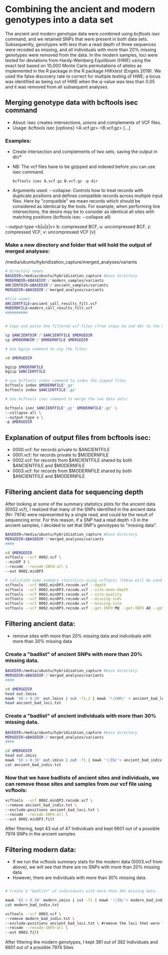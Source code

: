 # Combining the ancient and modern genotypes into a data set

The ancient and modern genotype data were combined using *bcftools isec* command, and we retained SNPs that were present in both data sets. 
Subsequently, genotypes with less than a read depth of three sequences were recoded as missing, and all individuals with more than 20% missing genotypes were removed from the data. In the modern samples, loci were tested for deviations from Hardy-Weinberg Equilibium (HWE) using the exact test based on 10,000 Monte Carlo permutations of alleles as implemented in the R package in the R package *HWxtest* (Engels 2019). We used the false discovery rate to correct for multiple testing of HWE; a locus was identified as being out of HWE when the q-value was less than 0.05 and it was removed from all subsequent analyses.

## Merging genotype data with bcftools isec command
 - About:   isec creates intersections, unions and complements of VCF files. 
 - Usage:   bcftools isec [options] <A.vcf.gz> <B.vcf.gz> [...]
 ### Examples:
 - Create intersection and complements of two sets, saving the output in dir/*
 - NB: The vcf files have to be gzipped and indexed before you can use isec command.
 
    ```bcftools isec A.vcf.gz B.vcf.gz -p dir```
  - Arguments used:
  --collapse: Controls how to treat records with duplicate positions and defines compatible records across multiple input files.
              Here by "compatible" we mean records which should be considered as identical by the tools. 
              For example, when performing line intersections, the desire may be to consider as identical all sites with matching positions (bcftools isec --collapse all)
              
   --output-type <b|u|z|v>   b: compressed BCF, u: uncompressed BCF, z: compressed VCF, v: uncompressed VCF [v]
    
  ### Make a new directory and folder that will hold the output of merged analyses: 
  
  /media/ubuntu/hybridization_capture/merged_analyses/variants
   
   ``` bash
   # Directory names
   BASEDIR=/media/ubuntu/hybridization_capture #base directory
   MODERNDIR=$BASEDIR'/'modern_samples/variants
   ANCIENTDIR=$BASEDIR'/'ancient_samples/variants
   MERGEDIR=$BASEDIR'/'merged_analyses/variants
   
   #file names
   ANCIENTFILE=ancient_call_results_filt.vcf
   MODERNFILE=modern_call_results_filt.vcf
   ##########
  

   # Copy and paste the filtered vcf files (from steps 4a and 4b) to the merged_analyses/variants folder, to continue working with them:
   
   cp $ANCIENTDIR'/'$ANCIENTFILE $MERGEDIR
   cp $MODERNDIR'/'$MODERNFILE $MERGEDIR
   
   # Use bgzip command to zip the files:
   
   cd $MERGEDIR
   
   bgzip $MODERNFILE
   bgzip $ANCIENTFILE
   
   # use bcftools index command to index the zipped files
   bcftools index $MODERNFILE'.gz'
   bcftools index $ANCIENTFILE'.gz'
  
  # Use bcftools isec command to merge the two data sets:
  
 bcftools isec $ANCIENTFILE'.gz' $MODERNFILE'.gz' \
 --collapse all \
 --output-type v \
 -p $MERGEDIR
  
  ```
  
  ## Explanation of output files from bcftools isec:
  - 0000.vcf: for records private to $ANCIENTFILE
  - 0001.vcf: for records private to $MODERNFILE
  - 0002.vcf: for records from $ANCIENTFILE shared by both $ANCIENTFILE and $MODERNFILE 
  - 0003.vcf: for records from $MODERNFILE shared by both $ANCIENTFILE and $MODERNFILE

## Filtering ancient data for sequencing depth
After looking at some of the summary statistics plots for the ancient data (0002.vcf), I realized that many of the SNPs identified in the ancient data (N= 7974) were represented by a single read, and could be the result of sequencing error. For this reason, if a SNP had a read depth <3 in the ancient samples, I decided to set that SNP's genotypes to "missing data".

``` bash
BASEDIR=/media/ubuntu/hybridization_capture #base directory
MERGEDIR=$BASEDIR'/'merged_analyses/variants
####

cd $MERGEDIR
vcftools --vcf 0002.vcf \
--minDP 3 \
--recode --recode-INFO-all \
--out 0002.minDP3

# calculate some summary statistics using vcftools (these will be used for filtering the individuals and genotypes later on)
vcftools --vcf 0002.minDP3.recode.vcf --depth
vcftools --vcf 0002.minDP3.recode.vcf --site-mean-depth
vcftools --vcf 0002.minDP3.recode.vcf --site-quality
vcftools --vcf 0002.minDP3.recode.vcf --missing-indv
vcftools --vcf 0002.minDP3.recode.vcf --missing-site
vcftools --vcf 0002.minDP3.recode.vcf --get-INFO MQ --get-INFO AD --get-INFO GQ
```

## Filtering ancient data: 
 - remove sites with more than 20% missing data and individuals with more than 30% missing data

### Create a "badlist" of ancient SNPs with more than 20% missing data.
``` bash 
BASEDIR=/media/ubuntu/hybridization_capture #base directory
MERGEDIR=$BASEDIR'/'merged_analyses/variants
####

cd $MERGEDIR
head out.lmiss
mawk '$6 > 0.20' out.lmiss | cut -f1,2 | mawk '!/CHR/' > ancient_bad_loci.txt
head ancient_bad_loci.txt
```
### Create a "badlist" of ancient individuals with more than 30% missing data.
``` bash
BASEDIR=/media/ubuntu/hybridization_capture #base directory
MERGEDIR=$BASEDIR'/'merged_analyses/variants
####

cd $MERGEDIR
head out.imiss
mawk '$5 > 0.30' out.imiss | cut -f1 | mawk '!/IN/'> ancient_bad_indiv.txt
cat ancient_bad_indiv.txt
```
### Now that we have badlists of ancient sites and individuals, we can remove those sites and samples from our vcf file using vcftools:

``` bash
vcftools --vcf 0002.minDP3.recode.vcf \
--remove ancient_bad_indiv.txt \
--exclude-positions ancient_bad_loci.txt \
--recode --recode-INFO-all \
--out 0002.minDP3.filt

```
After filtering, kept 43 out of 47 Individuals and kept 6601 out of a possible 7974 SNPs in the ancient samples

## Filtering modern data: 
 - If we run the vcftools summary stats for the modern data (0003.vcf from above), we will see that there are no SNPs with more than 20% missing data
 - However, there are individuals with more than 30% missing data.
 
 ``` bash

# Create a "badlist" of individuals with more than 30% missing data.

mawk '$5 > 0.30' modern.imiss | cut -f1 | mawk '!/IN/'> modern_bad_indiv.txt
cat modern_bad_indiv.txt

vcftools --vcf 0003.vcf \
--remove modern_bad_indiv.txt \
--exclude-positions ancient_bad_loci.txt \ #remove the loci that were flagged in the ancient samples from the modern samples
--recode --recode-INFO-all \
--out 0003.filt
 ```
 
After filtering the modern genotypes, I kept 381 out of 382 Individuals and 6601 out of a possible 7974 Sites









  
